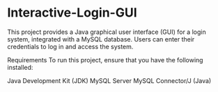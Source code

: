 # Interactive-Login-GUI


This project provides a Java graphical user interface (GUI) for a login system, integrated with a MySQL database. Users can enter their credentials to log in and access the system.

Requirements
To run this project, ensure that you have the following installed:

Java Development Kit (JDK)
MySQL Server
MySQL Connector/J (Java)
